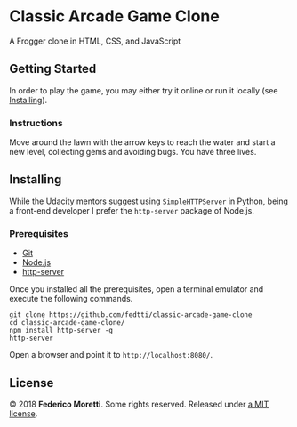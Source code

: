 # Classic Arcade Game Clone

A Frogger clone in HTML, CSS, and JavaScript

## Getting Started

In order to play the game, you may either try it online or run it locally (see [Installing](#installing)).

### Instructions

Move around the lawn with the arrow keys to reach the water and start a new level, collecting gems and avoiding bugs. You have three lives.

## Installing

While the Udacity mentors suggest using `SimpleHTTPServer` in Python, being a front-end developer I prefer the `http-server` package of Node.js.

### Prerequisites

- [Git](https://git-scm.com/)
- [Node.js](https://nodejs.org/)
- [http-server](https://www.npmjs.com/package/http-server)

Once you installed all the prerequisites, open a terminal emulator and execute the following commands.

```
git clone https://github.com/fedtti/classic-arcade-game-clone
cd classic-arcade-game-clone/
npm install http-server -g
http-server
```

Open a browser and point it to `http://localhost:8080/`.

## License

© 2018 **Federico Moretti**. Some rights reserved. Released under [a MIT license](LICENSE).